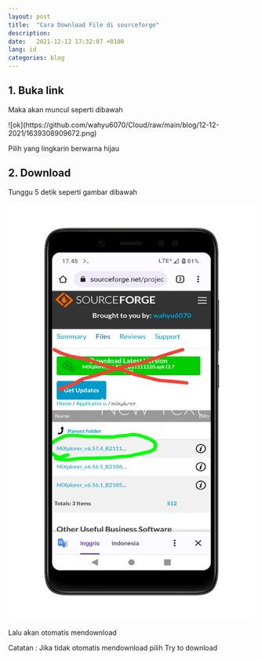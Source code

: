 ```yaml
---
layout: post
title:  "Cara Download File di sourceforge"
description: 
date:   2021-12-12 17:32:07 +0100
lang: id
categories: blog
---
```



<h2>1. Buka link</h2>
<p>Maka akan muncul seperti dibawah</p>
![ok](https://github.com/wahyu6070/Cloud/raw/main/blog/12-12-2021/1639308909672.png)
<p>Pilih yang lingkarin berwarna hijau</p>
<h2>2. Download</h2>
<p>Tunggu 5 detik seperti gambar dibawah</p>
<img src="https://github.com/wahyu6070/Cloud/raw/main/blog/12-12-2021/1639308909672.png" class="img-fluid" alt="...">
<p>Lalu akan otomatis mendownload</p>
<p>Catatan : Jika tidak otomatis mendownload pilih Try to download</p>

